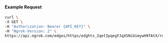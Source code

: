 <!-- Code generated for API Clients. DO NOT EDIT. -->

#### Example Request

```bash
curl \
-X GET \
-H "Authorization: Bearer {API_KEY}" \
-H "Ngrok-Version: 2" \
https://api.ngrok.com/edges/https/edghts_2qetIpqegFJqXSNiUimywH9TAtX/routes/edghtsrt_2qetIoZxwcOfd5gCLXUKAl3hmqa/backend
```
